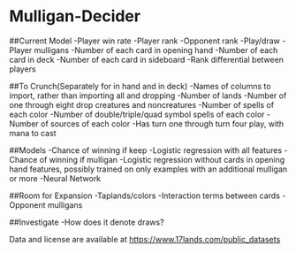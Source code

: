 # Mulligan-Decider

##Current Model
	-Player win rate
	-Player rank
	-Opponent rank
	-Play/draw
	-Player mulligans
	-Number of each card in opening hand
	-Number of each card in deck
	-Number of each card in sideboard
	-Rank differential between players

##To Crunch(Separately for in hand and in deck)
	-Names of columns to import, rather than importing all and dropping
	-Number of lands
	-Number of one through eight drop creatures and noncreatures
	-Number of spells of each color
	-Number of double/triple/quad symbol spells of each color
	-Number of sources of each color
	-Has turn one through turn four play, with mana to cast

##Models
	-Chance of winning if keep
		-Logistic regression with all features
	-Chance of winning if mulligan
		-Logistic regression without cards in opening hand features, possibly trained on only examples with an additional mulligan or more
	-Neural Network

##Room for Expansion
	-Taplands/colors
	-Interaction terms between cards
	-Opponent mulligans

##Investigate
	-How does it denote draws?

Data and license are available at https://www.17lands.com/public_datasets